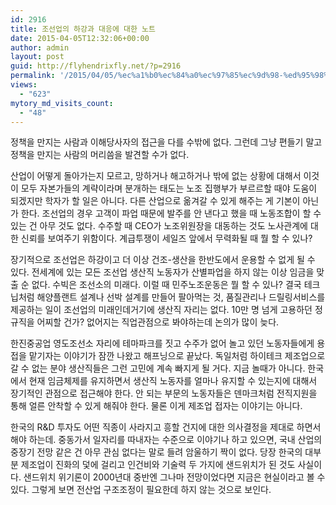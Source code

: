 ```yaml
---
id: 2916
title: 조선업의 하강과 대응에 대한 노트
date: 2015-04-05T12:32:06+00:00
author: admin
layout: post
guid: http://flyhendrixfly.net/?p=2916
permalink: '/2015/04/05/%ec%a1%b0%ec%84%a0%ec%97%85%ec%9d%98-%ed%95%98%ea%b0%95%ea%b3%bc-%eb%8c%80%ec%9d%91%ec%97%90-%eb%8c%80%ed%95%9c-%eb%85%b8%ed%8a%b8/'
views:
  - "623"
mytory_md_visits_count:
  - "48"
---
```

정책을 만지는 사람과 이해당사자의 접근을 다를 수밖에 없다. 그런데 그냥 편들기 말고 정책을 만지는 사람의 머리씀을 발견할 수가 없다.

산업이 어떻게 돌아가는지 모르고, 망하거나 해고하거나 밖에 없는 상황에 대해서 이것이 모두 자본가들의 계략이라며 분개하는 태도는 노조 집행부가 부르르할 때야 도움이 되겠지만 학자가 할 일은 아니다. 다른 산업으로 옮겨갈 수 있게 해주는 게 기본이 아닌가 한다. 조선업의 경우 고객이 파업 때문에 발주를 안 낸다고 했을 때 노동조합이 할 수 있는 건 아무 것도 없다. 수주할 때 CEO가 노조위원장을 대동하는 것도 노사관계에 대한 신뢰를 보여주기 위함이다. 계급투쟁이 세일즈 앞에서 무력화될 때 뭘 할 수 있나?

장기적으로 조선업은 하강이고 더 이상 건조-생산을 한반도에서 운용할 수 없게 될 수 있다. 전세계에 있는 모든 조선업 생산직 노동자가 산별파업을 하지 않는 이상 임금을 맞출 순 없다. 수빅은 조선소의 미래다. 이럴 때 민주노조운동은 뭘 할 수 있나? 결국 테크닙처럼 해양플랜트 설계나 선박 설계를 만들어 팔아먹는 것, 품질관리나 드릴링서비스를 제공하는 일이 조선업의 미래인데거기에 생산직 자리는 없다. 10만 명 넘게 고용하던 정규직을 어찌할 건가? 없어지는 직업관점으로 봐야하는데 논의가 많이 늦다.

한진중공업 영도조선소 자리에 테마파크를 짓고 수주가 없어 놀고 있던 노동자들에게 용접을 맡기자는 이야기가 잠깐 나왔고 해프닝으로 끝났다. 독일처럼 하이테크 제조업으로 갈 수 없는 분야 생산직들은 그런 고민에 계속 빠지게 될 거다. 지금 놀때가 아니다. 한국에서 현재 임금체제를 유지하면서 생산직 노동자를 얼마나 유지할 수 있는지에 대해서 장기적인 관점으로 접근해야 한다. 안 되는 부문의 노동자들은 덴마크처럼 전직지원을 통해 얼른 안착할 수 있게 해줘야 한다. 물론 이게 제조업 접자는 이야기는 아니다.

한국의 R&D 투자도 어떤 직종이 사라지고 흥할 건지에 대한 의사결정을 제대로 하면서 해야 하는데. 중동가서 일자리를 따내자는 수준으로 이야기나 하고 있으면, 국내 산업의 중장기 전망 같은 건 아무 관심 없다는 말로 들려 암울하기 짝이 없다. 당장 한국의 대부분 제조업이 진화의 덫에 걸리고 인건비와 기술력 두 가지에 샌드위치가 된 것도 사실이다. 샌드위치 위기론이 2000년대 중반엔 그나마 전망이었다면 지금은 현실이라고 볼 수 있다. 그렇게 보면 전산업 구조조정이 필요한데 하지 않는 것으로 보인다.